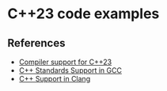 # C++23 code examples

## References
* [Compiler support for C++23](https://en.cppreference.com/w/cpp/compiler_support/23)
* [C++ Standards Support in GCC](https://gcc.gnu.org/projects/cxx-status.html)
* [C++ Support in Clang](https://clang.llvm.org/cxx_status.html)
